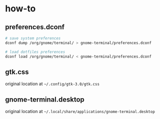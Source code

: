 # how-to

## preferences.dconf

```bash
# save system preferences
dconf dump /org/gnome/terminal/ > gnome-terminal/preferences.dconf

# load dotfiles preferences
dconf load /org/gnome/terminal/ < gnome-terminal/preferences.dconf
```

## gtk.css

original location at `~/.config/gtk-3.0/gtk.css`

## gnome-terminal.desktop

original location at `~/.local/share/applications/gnome-terminal.desktop`

